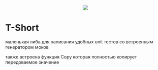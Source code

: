 <p align="center">
    <img src="https://downloader.disk.yandex.ru/preview/55ac41d1f0e28fbbfcff8258088b1f2a4e45dc0609b16479a27fcbda5f752ae8/66b3be8a/FNlgll3QLyYWlTjxrk3UrJlwZzfo9us_Ml2bwCM5WYrAWA1k79BjP32dWTzjlQqtR6D0dyxMZYdFs3PeDNydYQ%3D%3D?uid=0&filename=5592b65d-a424-4939-98fd-e429a4bfc1af.jpg&disposition=inline&hash=&limit=0&content_type=image%2Fjpeg&owner_uid=0&tknv=v2&size=256x">
</p>

# T-Short

маленькая либа для написания удобных unit тестов со встроенным генератором моков

также встроена функция Copy которая полностью копирует передоваемое значение
